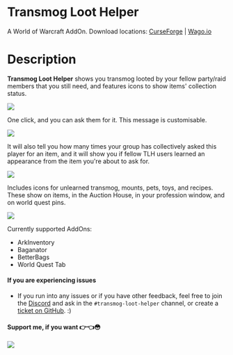 # Transmog Loot Helper
A World of Warcraft AddOn. Download locations: [CurseForge](https://www.curseforge.com/wow/addons/transmog-loot-helper) | [Wago.io](https://addons.wago.io/addons/tlh)

# Description
**Transmog Loot Helper** shows you transmog looted by your fellow party/raid members that you still need, and features icons to show items' collection status.

![](https://media.forgecdn.net/attachments/description/1033752/description_62349c27-183a-4589-9013-d193e7a7a519.png)

One click, and you can ask them for it. This message is customisable.

![](https://media.forgecdn.net/attachments/description/1033752/description_64f199a9-f233-49ec-9f45-ff07f5f38211.png)

It will also tell you how many times your group has collectively asked this player for an item, and it will show you if fellow TLH users learned an appearance from the item you're about to ask for.

![](https://media.forgecdn.net/attachments/description/1033752/description_d8555161-5af0-42b0-9f21-aae0417da3ed.png)

Includes icons for unlearned transmog, mounts, pets, toys, and recipes. These show on items, in the Auction House, in your profession window, and on world quest pins.

![](https://media.forgecdn.net/attachments/description/1033752/description_17172ffd-6371-4979-a00d-b4da2bca0fa6.png)

Currently supported AddOns:
- ArkInventory
- Baganator
- BetterBags
- World Quest Tab

#### If you are experiencing issues
- If you run into any issues or if you have other feedback, feel free to join the [Discord](https://discord.gg/FwWZZ39kPX) and ask in the `#transmog-loot-helper` channel, or create a [ticket on GitHub](https://github.com/Sluimerstand/TransmogLootHelper/issues). :)

#### Support me, if you want 👉👈😳
[![](https://i.imgur.com/qGoTtXm.png)](https://www.buymeacoffee.com/SlacklusterYT)
